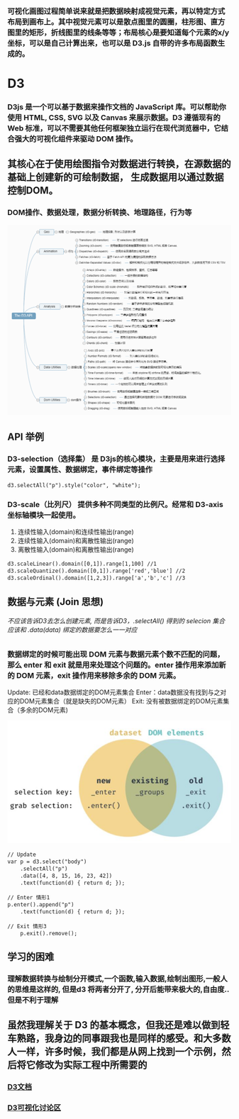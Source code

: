 <!--
 * @LastEditTime: 2021-10-27 22:29:50
 * @LastEditors: jinxiaojian
-->
### 可视化画图过程简单说来就是把数据映射成视觉元素，再以特定方式布局到画布上。其中视觉元素可以是散点图里的圆圈，柱形图、直方图里的矩形，折线图里的线条等等；布局核心是要知道每个元素的x/y坐标，可以是自己计算出来，也可以是 D3.js 自带的许多布局函数生成的。

# D3
### D3js 是一个可以基于数据来操作文档的 JavaScript 库。可以帮助你使用 HTML, CSS, SVG 以及 Canvas 来展示数据。D3 遵循现有的 Web 标准，可以不需要其他任何框架独立运行在现代浏览器中，它结合强大的可视化组件来驱动 DOM 操作。


## 其核心在于使用绘图指令对数据进行转换，在源数据的基础上创建新的可绘制数据， 生成数据用以通过数据控制DOM。


### DOM操作、数据处理，数据分析转换、地理路径，行为等
![api2](./api2.png)

## API 举例
### D3-selection（选择集） 是 D3js的核心模块，主要是用来进行选择元素，设置属性、数据绑定，事件绑定等操作
```
d3.selectAll("p").style("color", "white");
```
### D3-scale（比列尺） 提供多种不同类型的比例尺。经常和 D3-axis 坐标轴模块一起使用。
1. 连续性输入(domain)和连续性输出(range)
1. 连续性输入(domain)和离散性输出(range)
1. 离散性输入(domain)和离散性输出(range)
```
d3.scaleLinear().domain([0,1]).range[1,100] //1
d3.scaleQuantize().domain([0,1]).range['red','blue'] //2
d3.scaleOrdinal().domain([1,2,3]).range['a','b','c'] //3
```

## 数据与元素 (Join 思想)
###### 不应该告诉D3去怎么创建元素, 而是告诉D3，.selectAll() 得到的 selecion 集合应该和 .data(data) 绑定的数据要怎么一一对应
### 数据绑定的时候可能出现 DOM 元素与数据元素个数不匹配的问题，那么 enter 和 exit 就是用来处理这个问题的。enter 操作用来添加新的 DOM 元素，exit 操作用来移除多余的 DOM 元素。

Update: 已经和data数据绑定的DOM元素集合
Enter：data数据没有找到与之对应的DOM元素集合（就是缺失的DOM元素）
Exit: 没有被数据绑定的DOM元素集合（多余的DOM元素)

![de](./dataEle.png)
```
// Update 
var p = d3.select("body")
	.selectAll("p")
	.data([4, 8, 15, 16, 23, 42])
	.text(function(d) { return d; });      

// Enter 情形1
p.enter().append("p")
    .text(function(d) { return d; });

// Exit 情形3
	p.exit().remove();
```


## 学习的困难
### 理解数据转换与绘制分开模式,一个函数,输入数据,绘制出图形,一般人的思维是这样的, 但是d3 将两者分开了, 分开后能带来极大的,自由度.. 但是不利于理解


## 虽然我理解关于 D3 的基本概念，但我还是难以做到轻车熟路，我身边的同事跟我也是同样的感受。和大多数人一样，许多时候，我们都是从网上找到一个示例，然后将它修改为实际工程中所需要的

### [D3文档](https://www.d3js.org.cn/)
### [D3可视化讨论区](https://observablehq.com)

